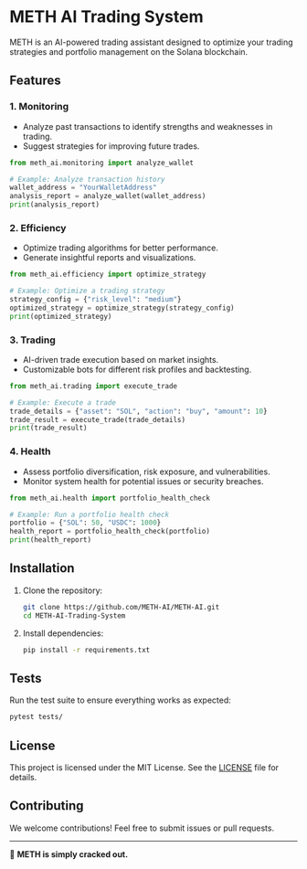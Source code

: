 # METH AI Trading System

METH is an AI-powered trading assistant designed to optimize your trading strategies and portfolio management on the Solana blockchain. 

## Features
### 1. Monitoring
- Analyze past transactions to identify strengths and weaknesses in trading.
- Suggest strategies for improving future trades.

```python
from meth_ai.monitoring import analyze_wallet

# Example: Analyze transaction history
wallet_address = "YourWalletAddress"
analysis_report = analyze_wallet(wallet_address)
print(analysis_report)
```

### 2. Efficiency
- Optimize trading algorithms for better performance.
- Generate insightful reports and visualizations.

```python
from meth_ai.efficiency import optimize_strategy

# Example: Optimize a trading strategy
strategy_config = {"risk_level": "medium"}
optimized_strategy = optimize_strategy(strategy_config)
print(optimized_strategy)
```

### 3. Trading
- AI-driven trade execution based on market insights.
- Customizable bots for different risk profiles and backtesting.

```python
from meth_ai.trading import execute_trade

# Example: Execute a trade
trade_details = {"asset": "SOL", "action": "buy", "amount": 10}
trade_result = execute_trade(trade_details)
print(trade_result)
```

### 4. Health
- Assess portfolio diversification, risk exposure, and vulnerabilities.
- Monitor system health for potential issues or security breaches.

```python
from meth_ai.health import portfolio_health_check

# Example: Run a portfolio health check
portfolio = {"SOL": 50, "USDC": 1000}
health_report = portfolio_health_check(portfolio)
print(health_report)
```

## Installation
1. Clone the repository:
   ```bash
   git clone https://github.com/METH-AI/METH-AI.git
   cd METH-AI-Trading-System
   ```

2. Install dependencies:
   ```bash
   pip install -r requirements.txt
   ```

## Tests
Run the test suite to ensure everything works as expected:
```bash
pytest tests/
```

## License
This project is licensed under the MIT License. See the [LICENSE](LICENSE) file for details.

## Contributing
We welcome contributions! Feel free to submit issues or pull requests.

---

🚀 **METH is simply cracked out.**

